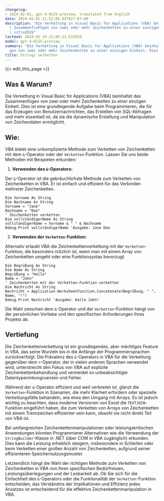 ```yaml
---
changelog:
- 2024-02-01, gpt-4-0125-preview, translated from English
date: 2024-02-01 21:52:00.847827-07:00
description: "Die Verkettung in Visual Basic for Applications (VBA) beinhaltet das\
  \ Zusammenf\xFCgen von zwei oder mehr Zeichenketten zu einer einzigen Einheit. Dies\
  \ ist\u2026"
lastmod: 2024-02-19 22:05:12.632920
model: gpt-4-0125-preview
summary: "Die Verkettung in Visual Basic for Applications (VBA) beinhaltet das Zusammenf\xFC\
  gen von zwei oder mehr Zeichenketten zu einer einzigen Einheit. Dies ist\u2026"
title: Strings verketten
---
```


{{< edit_this_page >}}

## Was & Warum?

Die Verkettung in Visual Basic for Applications (VBA) beinhaltet das Zusammenfügen von zwei oder mehr Zeichenketten zu einer einzigen Einheit. Dies ist eine grundlegende Aufgabe beim Programmieren, die für das Erzeugen von Benutzernachrichten, das Erstellen von SQL-Abfragen und mehr essentiell ist, da sie die dynamische Erstellung und Manipulation von Zeichendaten ermöglicht.

## Wie:

VBA bietet eine unkomplizierte Methode zum Verketten von Zeichenketten mit dem `&`-Operator oder der `Verketten`-Funktion. Lassen Sie uns beide Methoden mit Beispielen erkunden:

1. **Verwenden des `&`-Operators:**

Der `&`-Operator ist die gebräuchlichste Methode zum Verketten von Zeichenketten in VBA. Er ist einfach und effizient für das Verbinden mehrerer Zeichenketten.

```vb.net
Dim Vorname As String
Dim Nachname As String
Vorname = "Jane"
Nachname = "Doe"
' Zeichenketten verketten
Dim vollständigerName As String
vollständigerName = Vorname & " " & Nachname
Debug.Print vollständigerName 'Ausgabe: Jane Doe
```

2. **Verwenden der `Verketten`-Funktion:**

Alternativ erlaubt VBA die Zeichenkettenverkettung mit der `Verketten`-Funktion, die besonders nützlich ist, wenn man mit einem Array von Zeichenketten umgeht oder eine Funktionsyntax bevorzugt.

```vb.net
Dim Begrüßung As String
Dim Name As String
Begrüßung = "Hallo"
Name = "John"
' Zeichenketten mit der Verketten-Funktion verketten
Dim Nachricht As String
Nachricht = Application.WorksheetFunction.Concatenate(Begrüßung, " ", Name, "!")
Debug.Print Nachricht 'Ausgabe: Hallo John!
```

Die Wahl zwischen dem `&`-Operator und der `Verketten`-Funktion hängt von der persönlichen Vorliebe und den spezifischen Anforderungen Ihres Projekts ab.

## Vertiefung

Die Zeichenkettenverkettung ist ein grundlegendes, aber mächtiges Feature in VBA, das seine Wurzeln bis in die Anfänge der Programmiersprachen zurückverfolgt. Die Prävalenz des `&`-Operators in VBA für die Verkettung gegenüber dem `+`-Operator, der in vielen anderen Sprachen verwendet wird, unterstreicht den Fokus von VBA auf explizite Zeichenkettenbehandlung und vermeidet so unbeabsichtigte Datentypeninkongruenzen und Fehler.

Während der `&`-Operator effizient und weit verbreitet ist, glänzt die `Verketten`-Funktion in Szenarien, die mehr Klarheit erfordern oder spezielle Verkettungsfälle behandeln, wie etwa den Umgang mit Arrays. Es ist jedoch wichtig zu beachten, dass moderne Versionen von Excel die `TEXTJOIN`-Funktion eingeführt haben, die zum Verketten von Arrays von Zeichenketten mit einem Trennzeichen effizienter sein kann, obwohl sie nicht direkt Teil von VBA ist.

Bei umfangreichen Zeichenkettenmanipulationen oder leistungskritischen Anwendungen könnten Programmierer Alternativen wie die Verwendung der `StringBuilder`-Klasse in .NET (über COM in VBA zugänglich) erkunden. Dies kann die Leistung erheblich steigern, insbesondere in Schleifen oder beim Verketten einer großen Anzahl von Zeichenketten, aufgrund seiner effizienteren Speichernutzungsmuster.

Letztendlich hängt die Wahl der richtigen Methode zum Verketten von Zeichenketten in VBA von Ihren spezifischen Bedürfnissen, Leistungsüberlegungen und der Lesbarkeit ab. Ob Sie sich für die Einfachheit des `&`-Operators oder die Funktionalität der `Verketten`-Funktion entscheiden, das Verständnis der Implikationen und Effizienz jedes Ansatzes ist entscheidend für die effektive Zeichenkettenmanipulation in VBA.
